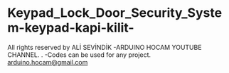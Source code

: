 # Keypad_Lock_Door_Security_System-keypad-kapi-kilit-

All rights reserved by ALİ SEVİNDİK -ARDUINO HOCAM YOUTUBE CHANNEL.
.
-Codes can be used for any project. arduino.hocam@gmail.com
